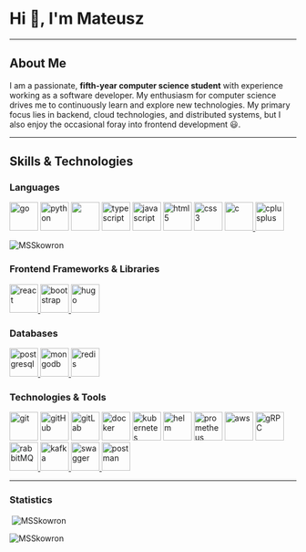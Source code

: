 <h1 align="left">Hi 👋, I'm Mateusz</h1>

<hr/>

<h2 align="left">About Me</h2>

I am a passionate, **fifth-year computer science student** with experience working as a software developer. My enthusiasm for computer science drives me to continuously learn and explore new technologies. My primary focus lies in backend, cloud technologies, and distributed systems, but I also enjoy the occasional foray into frontend development 😃.

<hr/>

<h2 align="left">Skills & Technologies</h2>

<h3 align="left">Languages</h3>
<p align="left"> 
<a href="https://golang.org" target="_blank" rel="noreferrer"> <img src="https://icongr.am/devicon/go-original.svg?size=50&color=currentColor" alt="go" width="50" height="50"/></a>
<a href="https://www.python.org" target="_blank" rel="noreferrer"> <img src="https://icongr.am/devicon/python-original.svg?size=50&color=currentColor" alt="python" width="50" height="50"/></a>
<a href="https://www.java.com" target="_blank" rel="noreferrer"> <img src="https://icongr.am/devicon/java-original.svg?size=50&color=currentColor alt="java" width="50" height="50"/></a>
<a href="https://www.typescriptlang.org/" target="_blank" rel="noreferrer"> <img src="https://icongr.am/devicon/typescript-original.svg?size=50&color=currentColor" alt="typescript" width="50" height="50"/></a>
<a href="https://developer.mozilla.org/en-US/docs/Web/JavaScript" target="_blank" rel="noreferrer"> <img src="https://icongr.am/devicon/javascript-original.svg?size=50&color=currentColor" alt="javascript" width="50" height="50"/></a>
<a href="https://www.w3.org/html/" target="_blank" rel="noreferrer"> <img src="https://icongr.am/devicon/html5-original.svg?size=50&color=currentColor" alt="html5" width="50" height="50"/></a>
<a href="https://www.w3schools.com/css/" target="_blank" rel="noreferrer"> <img src="https://icongr.am/devicon/css3-original.svg?size=50&color=currentColor" alt="css3" width="50" height="50"/></a>  
<a href="https://www.cprogramming.com/" target="_blank" rel="noreferrer"> <img src="https://icongr.am/devicon/c-original.svg?size=50&color=currentColor" alt="c" width="50" height="50"/> </a>
<a href="https://www.w3schools.com/cpp/" target="_blank" rel="noreferrer"> <img src="https://icongr.am/devicon/cplusplus-original.svg?size=50&color=currentColor" alt="cplusplus" width="50" height="50"/> </a>
<p><img align="" src="https://github-readme-stats.vercel.app/api/top-langs?username=MSSkowron&show_icons=true&locale=en&layout=compact&hide=html,jupyter%20notebook" alt="MSSkowron" /></p>

<h3 align="left">Frontend Frameworks & Libraries</h3>
<a href="https://reactjs.org/" target="_blank" rel="noreferrer"> <img src="https://icongr.am/devicon/react-original.svg?size=50&color=currentColor" alt="react" width="50" height="50"/> </a>
<a href="https://getbootstrap.com/" target="_blank" rel="noreferrer"> <img src="https://cdn.jsdelivr.net/gh/devicons/devicon@latest/icons/bootstrap/bootstrap-original.svg" alt="bootstrap" width="50" height="50"/> </a>
<a href="https://gohugo.io/" target="_blank" rel="noreferrer"> <img src="https://cdn.jsdelivr.net/gh/devicons/devicon@latest/icons/hugo/hugo-original.svg" alt="hugo" width="50" height="50"/> </a>


<h3 align="left">Databases</h3>
<a href="https://www.postgresql.org" target="_blank" rel="noreferrer"> <img src="https://icongr.am/devicon/postgresql-original.svg?size=50&color=currentColor" alt="postgresql" width="50" height="50"/> </a>
<a href="https://www.mongodb.com/" target="_blank" rel="noreferrer"> <img src="https://icongr.am/devicon/mongodb-original.svg?size=50&color=currentColor" alt="mongodb" width="50" height="50"/> </a>
<a href="https://redis.io" target="_blank" rel="noreferrer"> <img src="https://icongr.am/devicon/redis-original.svg?size=50&color=currentColor" alt="redis" width="50" height="50"/> </a>

<h3 align="left">Technologies & Tools</h3>
<a href="https://git-scm.com/" target="_blank" rel="noreferrer"> <img src="https://icongr.am/devicon/git-original.svg?size=50&color=currentColor" alt="git" width="50" height="50"/></a>
<a href="https://github.com/" target="_blank" rel="noreferrer"> <img src="https://icongr.am/devicon/github-original.svg?size=50&color=currentColor" alt="gitHub" width="50" height="50"/></a>
<a href="https://gitlab.com/" target="_blank" rel="noreferrer"> <img src="https://icongr.am/devicon/gitlab-original.svg?size=50&color=currentColor" alt="gitLab" width="50" height="50"/></a>
<a href="https://www.docker.com/" target="_blank" rel="noreferrer"> <img src="https://icongr.am/devicon/docker-original.svg?size=50&color=currentColor" alt="docker" width="50" height="50"/></a>
<a href="https://kubernetes.io" target="_blank" rel="noreferrer"> <img src="https://www.vectorlogo.zone/logos/kubernetes/kubernetes-icon.svg" alt="kubernetes" width="50" height="50"/></a>
<a href="https://helm.sh/" target="_blank" rel="noreferrer"> <img src="https://cdn.jsdelivr.net/gh/devicons/devicon@latest/icons/helm/helm-original.svg" alt="helm" width="50" height="50"/></a>
<a href="https://prometheus.io/" target="_blank" rel="noreferrer"> <img src="https://cdn.jsdelivr.net/gh/devicons/devicon@latest/icons/prometheus/prometheus-original.svg" alt="prometheus" width="50" height="50"/></a>
<a href="https://aws.amazon.com" target="_blank" rel="noreferrer"> <img src="https://icongr.am/devicon/amazonwebservices-original.svg?size=50&color=currentColor" alt="aws" width="50" height="50"/></a>
<a href="https://grpc.io/" target="_blank" rel="noreferrer"> <img src="https://cdn.jsdelivr.net/gh/devicons/devicon@latest/icons/grpc/grpc-plain.svg" alt="gRPC" width="50" height="50"/></a>
<a href="https://www.rabbitmq.com" target="_blank" rel="noreferrer"> <img src="https://www.vectorlogo.zone/logos/rabbitmq/rabbitmq-icon.svg" alt="rabbitMQ" width="50" height="50"/> </a>
<a href="https://kafka.apache.org/" target="_blank" rel="noreferrer"> <img src="https://cdn.jsdelivr.net/gh/devicons/devicon@latest/icons/apachekafka/apachekafka-original.svg" alt="kafka" width="50" height="50"/> </a>
<a href="https://swagger.io/" target="_blank" rel="noreferrer"> <img src="https://cdn.jsdelivr.net/gh/devicons/devicon@latest/icons/swagger/swagger-original.svg" alt="swagger" width="50" height="50"/> </a>
<a href="https://www.postman.com/" target="_blank" rel="noreferrer"> <img src="https://cdn.jsdelivr.net/gh/devicons/devicon@latest/icons/postman/postman-original.svg" alt="postman" width="50" height="50"/> </a>

</p>

<hr/>

<h3 align="left">Statistics</h3>
<p>&nbsp;<img align="center" src="https://github-readme-stats.vercel.app/api?username=MSSkowron&show_icons=true&locale=en" alt="MSSkowron" /></p>
<p><img align="center" src="https://github-readme-streak-stats.herokuapp.com/?user=MSSkowron&" alt="MSSkowron" /></p>
